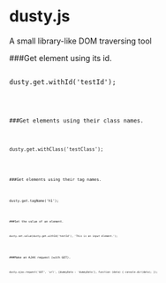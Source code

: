dusty.js
=====
A small library-like DOM traversing tool

###Get element using its id.
<pre lang="javascript">
<code>
dusty.get.withId('testId');
<code>
</pre>

###Get elements using their class names.
<pre lang="javascript">
<code>
dusty.get.withClass('testClass');
<code>
</pre>

###Get elements using their tag names.
<pre lang="javascript">
<code>
dusty.get.tagName('h1');
<code>
</pre>

###Set the value of an element.
<pre lang="javascript">
<code>
dusty.set.value(dusty.get.withId('testId'), 'This is an input element.');
</pre>
</code>

###Make an AJAX request (with GET).
<pre lang="javascript">
<code>
dusty.ajax.request('GET', 'url', {dummyData : 'dummyData'}, function (data) { console.dir(data); });
</pre>
</code>